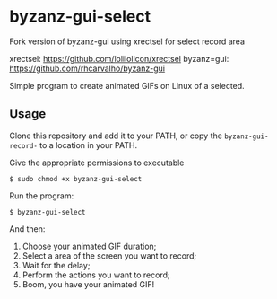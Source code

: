 # byzanz-gui-select

Fork version of byzanz-gui using xrectsel for select record area

xrectsel: https://github.com/lolilolicon/xrectsel
byzanz=gui: https://github.com/rhcarvalho/byzanz-gui

Simple program to create animated GIFs on Linux of a selected.

## Usage

Clone this repository and add it to your PATH, or copy the `byzanz-gui-record-` to a location in your PATH.

Give the appropriate permissions to executable
```console
$ sudo chmod +x byzanz-gui-select
```

Run the program:

```console
$ byzanz-gui-select
```

And then:

1. Choose your animated GIF duration;
2. Select a area of the screen you want to record;
3. Wait for the delay;
4. Perform the actions you want to record;
5. Boom, you have your animated GIF!
